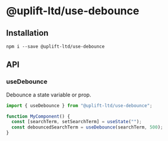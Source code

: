 # @uplift-ltd/use-debounce

## Installation

    npm i --save @uplift-ltd/use-debounce

## API

### useDebounce

Debounce a state variable or prop.

```ts
import { useDebounce } from "@uplift-ltd/use-debounce";

function MyComponent() {
  const [searchTerm, setSearchTerm] = useState("");
  const debouncedSearchTerm = useDebounce(searchTerm, 500);
}
```
